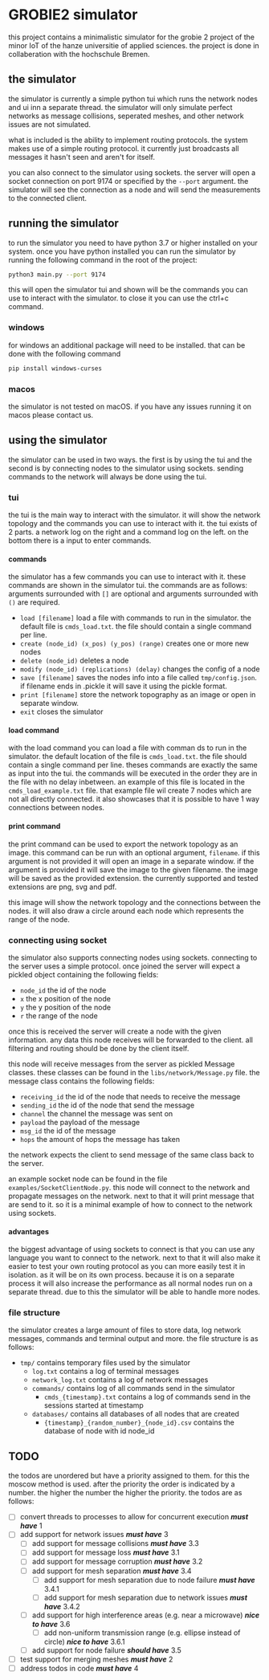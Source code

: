 # GROBIE2 simulator

this project contains a minimalistic simulator for the grobie 2 project of the minor IoT of the hanze universitie of 
applied sciences. the project is done in collaberation with the hochschule Bremen.

## the simulator

the simulator is currently a simple python tui which runs the network nodes and ui inn a separate thread. the simulator 
will only simulate perfect networks as message collisions, seperated meshes, and other network issues are not simulated.

what is included is the ability to implement routing protocols. the system makes use of a simple routing protocol. it 
currently just broadcasts all messages it hasn't seen and aren't for itself.

you can also connect to the simulator using sockets. the server will open a socket connection on port 9174 or specified 
by the `--port` argument. the simulator will see the connection as a node and will send the measurements to the 
connected client.

## running the simulator

to run the simulator you need to have python 3.7 or higher installed on your system.
once you have python installed you can run the simulator by running the following command in the root of the project:

```bash
python3 main.py --port 9174
```

this will open the simulator tui and shown will be the commands you can use to interact with the simulator.
to close it you can use the ctrl+c command.

### windows

for windows an additional package will need to be installed. that can be done with the following command

```bash
pip install windows-curses
```

### macos

the simulator is not tested on macOS. if you have any issues running it on macos please contact us.

## using the simulator

the simulator can be used in two ways. the first is by using the tui and the second is by connecting nodes to the
simulator using sockets. sending commands to the network will always be done using the tui.

### tui

the tui is the main way to interact with the simulator. it will show the network topology and the commands you can use
to interact with it. the tui exists of 2 parts. a network log on the right and a command log on the left. on the bottom 
there is a input to enter commands.

#### commands

the simulator has a few commands you can use to interact with it. these commands are shown in the simulator tui.
the commands are as follows: arguments surrounded with `[]` are optional and arguments surrounded with `()` are
required.

- `load [filename]` load a file with commands to run in the simulator. the default file is `cmds_load.txt`. the file
  should contain a single command per line.
- `create (node_id) (x_pos) (y_pos) (range)` creates one or more new nodes
- `delete (node_id)` deletes a node
- `modify (node_id) (replications) (delay)` changes the config of a node
- `save [filename]` saves the nodes info into a file called `tmp/config.json`. if filename ends in .pickle it will save
  it using the pickle format.
- `print [filename]` store the network topography as an image or open in separate window.
- `exit` closes the simulator

#### load command

with the load command you can load a file with comman ds to run in the simulator. the default location of the file is 
`cmds_load.txt`. the file should contain a single command per line. theses commands are exactly the same as input into 
the tui. the commands will be executed in the order they are in the file with no delay inbetween. an example of this 
file is located in the `cmds_load_example.txt` file. that example file wil create 7 nodes which are not all directly 
connected. it also showcases that it is possible to have 1 way connections between nodes.

#### print command
the print command can be used to export the network topology as an image. this command can be run with an optional 
argument, `filename`. if this argument is not provided it will open an image in a separate window. if the argument is 
provided it will save the image to the given filename. the image will be saved as the provided extension. the currently supported and tested extensions are png, svg and pdf.


this image will show the network topology and the connections between the nodes. it will also draw a circle around each 
node which represents the range of the node.

### connecting using socket

the simulator also supports connecting nodes using sockets. connecting to the server uses a simple protocol.
once joined the server will expect a pickled object containing the following fields:

- `node_id` the id of the node
- `x` the x position of the node
- `y` the y position of the node
- `r` the range of the node

once this is received the server will create a node with the given information. any data this node receives will be 
forwarded to the client. all filtering and routing should be done by the client itself.

this node will receive messages from the server as pickled Message classes. these classes can be found in the 
`libs/network/Message.py` file. the message class contains the following fields:

- `receiving_id` the id of the node that needs to receive the message
- `sending_id` the id of the node that send the message
- `channel` the channel the message was sent on
- `payload` the payload of the message
- `msg_id` the id of the message
- `hops` the amount of hops the message has taken

the network expects the client to send message of the same class back to the server.

an example socket node can be found in the file `examples/SocketClientNode.py`. this node will connect to 
the network and propagate messages on the network. next to that it will print message that are send to it. so it is a 
minimal example of how to connect to the network using sockets.

#### advantages
the biggest advantage of using sockets to connect is that you can use any language you want to connect to the network. 
next to that it will also make it easier to test your own routing protocol as you can more easily test it in isolation. 
as it will be on its own process. because it is on a separate process it will also increase the performance as all normal 
nodes run on a separate thread. due to this the simulator will be able to handle more nodes. 

### file structure

the simulator creates a large amount of files to store data, log network messages, commands and terminal output and
more. the file structure is as follows:

- `tmp/` contains temporary files used by the simulator
    - `log.txt` contains a log of terminal messages
    - `network_log.txt` contains a log of network messages
    - `commands/` contains log of all commands send in the simulator
        - `cmds_{timestamp}.txt` contains a log of commands send in the sessions started at timestamp
    - `databases/` contains all databases of all nodes that are created
        - `{timestamp}_{random_number}_{node_id}.csv` contains the database of node with id node_id


## TODO
the todos are unordered but have a priority assigned to them. for this the moscow method is used. after the priority the
order is indicated by a number. the higher the number the higher the priority. the todos are as follows:

- [ ] convert threads to processes to allow for concurrent execution              **_must have_**        1
- [ ] add support for network issues                                              **_must have_**        3
  - [ ] add support for message collisions                                        **_must have_**        3.3
  - [ ] add support for message loss                                              **_must have_**        3.1
  - [ ] add support for message corruption                                        **_must have_**        3.2
  - [ ] add support for mesh separation                                           **_must have_**        3.4
    - [ ] add support for mesh separation due to node failure                     **_must have_**        3.4.1
    - [ ] add support for mesh separation due to network issues                   **_must have_**        3.4.2
  - [ ] add support for high interference areas (e.g. near a microwave)           **_nice to have_**     3.6
    - [ ] add non-uniform transmission range (e.g. ellipse instead of circle)     **_nice to have_**     3.6.1       
  - [ ] add support for node failure                                              **_should have_**      3.5
- [ ] test support for merging meshes                                             **_must have_**        2
- [ ] address todos in code                                                        **_must have_**        4